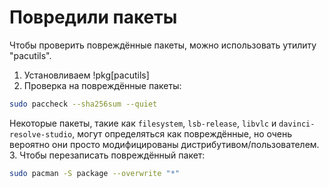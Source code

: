 # Повредили пакеты
Чтобы проверить повреждённые пакеты, можно использовать утилиту "pacutils".

1. Установливаем !pkg[pacutils]
2. Проверка на повреждённые пакеты:
```bash
sudo paccheck --sha256sum --quiet
```
Некоторые пакеты, такие как `filesystem`, `lsb-release`, `libvlc` и `davinci-resolve-studio`, могут определяться как повреждённые, но очень вероятно они просто модифицированы дистрибутивом/пользователем.
3. Чтобы перезаписать повреждённый пакет:
```bash
sudo pacman -S package --overwrite "*"
```
